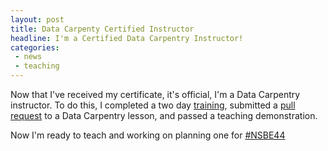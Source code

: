 ```yaml
---
layout: post
title: Data Carpenty Certified Instructor
headline: I'm a Certified Data Carpentry Instructor!
categories:
 - news
 - teaching
---
```


Now that I've received my certificate, it's official, I'm a Data Carpentry instructor.  To do this, I completed a two day [training](http://carpentries.github.io/instructor-training/), submitted a [pull request](https://github.com/datacarpentry/python-ecology-lesson/pull/216) to a Data Carpentry lesson, and passed a teaching demonstration.  

Now I'm ready to teach and working on planning one for [#NSBE44](http://convention.nsbe.org/)